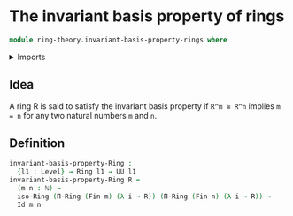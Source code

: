 # The invariant basis property of rings

```agda
module ring-theory.invariant-basis-property-rings where
```

<details><summary>Imports</summary>

```agda
open import elementary-number-theory.natural-numbers

open import foundation.identity-types
open import foundation.universe-levels

open import ring-theory.dependent-products-rings
open import ring-theory.isomorphisms-rings
open import ring-theory.rings

open import univalent-combinatorics.standard-finite-types
```

</details>

## Idea

A ring R is said to satisfy the invariant basis property if `R^m ≅ R^n` implies `m = n` for any two natural numbers `m` and `n`.

## Definition

```agda
invariant-basis-property-Ring :
  {l1 : Level} → Ring l1 → UU l1
invariant-basis-property-Ring R =
  (m n : ℕ) →
  iso-Ring (Π-Ring (Fin m) (λ i → R)) (Π-Ring (Fin n) (λ i → R)) →
  Id m n
```
